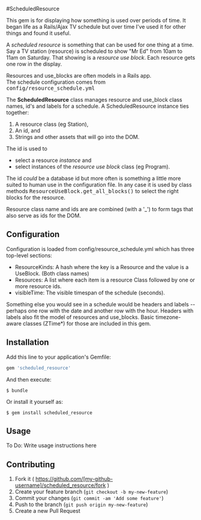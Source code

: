 #ScheduledResource

This gem is for displaying how something is used over periods of time.
It began life as a Rails/Ajax TV schedule but over time I've used it for
other things and found it useful.

A _scheduled resource_ is something that can be used for one thing at a time.  Say a TV station
(resource) is scheduled to show "Mr Ed" from 10am to 11am on Saturday.  That showing is a _resource use block_.
Each resource gets one row in the display.

Resources and use_blocks are often models in a Rails app.  
The schedule configuration comes from <tt>config/resource_schedule.yml</tt>



The <b>ScheduledResource</b> class manages resource and use_block class names, id's and labels for a schedule.  A ScheduledResource instance ties together:

 1. A resource class (eg Station),
 2. An id, and
 3. Strings and other assets that will go into the DOM.

The id is used to
  - select a resource <em>instance</em> and
  - select instances of the <em>resource use block</em> class (eg Program).

The id <em>could</em> be a database id but more often is something a
little more suited to human use in the configuration file.  In any case
it is used by class methods
<tt>ResourceUseBlock.get_all_blocks()</tt> to select the right blocks
for the resource.

Resource class name and ids are are combined (with a '_') to form tags that also
serve as ids for the DOM.



## Configuration 

Configuration is loaded from config/resource_schedule.yml which has three
top-level sections:
 - ResourceKinds:  A hash where the key is a Resource and the value is a UseBlock. (Both class names)
 - Resources:  A list where each item is a resource Class followed by one or more resource ids.
 - visibleTime:  The visible timespan of the schedule (seconds).



Something else you would see in a schedule would be headers and labels
-- perhaps one row with the date and another row with the hour.
Headers with labels also fit the model of resources and use_blocks.
Basic timezone-aware classes (ZTime*) for those are included in this gem.




## Installation

Add this line to your application's Gemfile:

```ruby
gem 'scheduled_resource'
```

And then execute:

    $ bundle

Or install it yourself as:

    $ gem install scheduled_resource

## Usage

To Do: Write usage instructions here

## Contributing

1. Fork it ( https://github.com/[my-github-username]/scheduled_resource/fork )
2. Create your feature branch (`git checkout -b my-new-feature`)
3. Commit your changes (`git commit -am 'Add some feature'`)
4. Push to the branch (`git push origin my-new-feature`)
5. Create a new Pull Request
